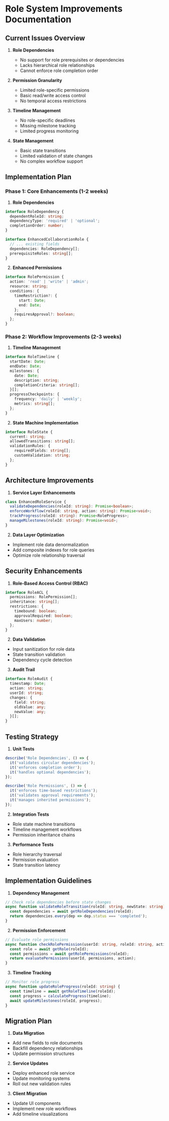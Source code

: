 # Role System Improvements Documentation

## Current Issues Overview

1. **Role Dependencies**
   - No support for role prerequisites or dependencies
   - Lacks hierarchical role relationships
   - Cannot enforce role completion order

2. **Permission Granularity**
   - Limited role-specific permissions
   - Basic read/write access control
   - No temporal access restrictions

3. **Timeline Management**
   - No role-specific deadlines
   - Missing milestone tracking
   - Limited progress monitoring

4. **State Management**
   - Basic state transitions
   - Limited validation of state changes
   - No complex workflow support

## Implementation Plan

### Phase 1: Core Enhancements (1-2 weeks)

1. **Role Dependencies**
```typescript
interface RoleDependency {
  dependentRoleId: string;
  dependencyType: 'required' | 'optional';
  completionOrder: number;
}

interface EnhancedCollaborationRole {
  // ... existing fields
  dependencies: RoleDependency[];
  prerequisiteRoles: string[];
}
```

2. **Enhanced Permissions**
```typescript
interface RolePermission {
  action: 'read' | 'write' | 'admin';
  resource: string;
  conditions: {
    timeRestriction?: {
      start: Date;
      end: Date;
    };
    requiresApproval?: boolean;
  };
}
```

### Phase 2: Workflow Improvements (2-3 weeks)

1. **Timeline Management**
```typescript
interface RoleTimeline {
  startDate: Date;
  endDate: Date;
  milestones: {
    date: Date;
    description: string;
    completionCriteria: string[];
  }[];
  progressCheckpoints: {
    frequency: 'daily' | 'weekly';
    metrics: string[];
  };
}
```

2. **State Machine Implementation**
```typescript
interface RoleState {
  current: string;
  allowedTransitions: string[];
  validationRules: {
    requiredFields: string[];
    customValidation: string;
  };
}
```

## Architecture Improvements

1. **Service Layer Enhancements**
```typescript
class EnhancedRoleService {
  validateDependencies(roleId: string): Promise<boolean>;
  enforceWorkflow(roleId: string, action: string): Promise<void>;
  trackProgress(roleId: string): Promise<RoleProgress>;
  manageMilestones(roleId: string): Promise<void>;
}
```

2. **Data Layer Optimization**
- Implement role data denormalization
- Add composite indexes for role queries
- Optimize role relationship traversal

## Security Enhancements

1. **Role-Based Access Control (RBAC)**
```typescript
interface RoleACL {
  permissions: RolePermission[];
  inheritance: string[];
  restrictions: {
    timebound: boolean;
    approvalRequired: boolean;
    maxUsers: number;
  };
}
```

2. **Data Validation**
- Input sanitization for role data
- State transition validation
- Dependency cycle detection

3. **Audit Trail**
```typescript
interface RoleAudit {
  timestamp: Date;
  action: string;
  userId: string;
  changes: {
    field: string;
    oldValue: any;
    newValue: any;
  }[];
}
```

## Testing Strategy

1. **Unit Tests**
```typescript
describe('Role Dependencies', () => {
  it('validates circular dependencies');
  it('enforces completion order');
  it('handles optional dependencies');
});

describe('Role Permissions', () => {
  it('enforces time-based restrictions');
  it('validates approval requirements');
  it('manages inherited permissions');
});
```

2. **Integration Tests**
- Role state machine transitions
- Timeline management workflows
- Permission inheritance chains

3. **Performance Tests**
- Role hierarchy traversal
- Permission evaluation
- State transition latency

## Implementation Guidelines

1. **Dependency Management**
```typescript
// Check role dependencies before state changes
async function validateRoleTransition(roleId: string, newState: string) {
  const dependencies = await getRoleDependencies(roleId);
  return dependencies.every(dep => dep.status === 'completed');
}
```

2. **Permission Enforcement**
```typescript
// Evaluate role permissions
async function checkRolePermission(userId: string, roleId: string, action: string) {
  const role = await getRole(roleId);
  const permissions = await getRolePermissions(roleId);
  return evaluatePermissions(userId, permissions, action);
}
```

3. **Timeline Tracking**
```typescript
// Monitor role progress
async function updateRoleProgress(roleId: string) {
  const timeline = await getRoleTimeline(roleId);
  const progress = calculateProgress(timeline);
  await updateMilestones(roleId, progress);
}
```

## Migration Plan

1. **Data Migration**
- Add new fields to role documents
- Backfill dependency relationships
- Update permission structures

2. **Service Updates**
- Deploy enhanced role service
- Update monitoring systems
- Roll out new validation rules

3. **Client Migration**
- Update UI components
- Implement new role workflows
- Add timeline visualizations